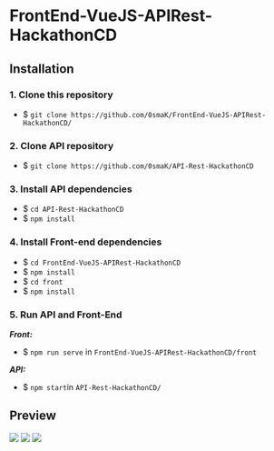 # FrontEnd-VueJS-APIRest-HackathonCD

## Installation

### 1. Clone this repository

- $ `git clone https://github.com/0smaK/FrontEnd-VueJS-APIRest-HackathonCD/`

### 2. Clone API repository

- $ `git clone https://github.com/0smaK/API-Rest-HackathonCD`

### 3. Install API dependencies

- $ `cd API-Rest-HackathonCD`
- $ `npm install`

### 4. Install Front-end dependencies

- $ `cd FrontEnd-VueJS-APIRest-HackathonCD`
- $ `npm install`
- $ `cd front`
- $ `npm install`

### 5. Run API and Front-End

 ***Front:***
- $ `npm run serve`  in `FrontEnd-VueJS-APIRest-HackathonCD/front`

 ***API:***
- $ `npm start`in `API-Rest-HackathonCD/`



## Preview

![](https://i.imgur.com/IGTYhna.png)
![](https://i.imgur.com/04ozSxC.png)
![](https://i.imgur.com/naRA3EV.png)
